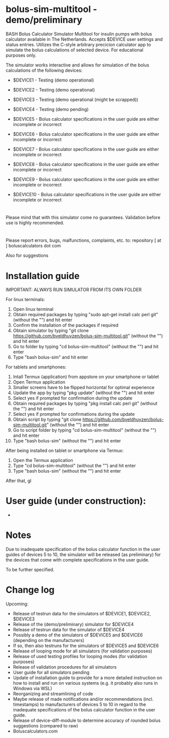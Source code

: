 # bolus-sim-multitool - demo/preliminary

BASH Bolus Calculator Simulator Multitool for insulin pumps with bolus calculator available in The Netherlands. Accepts $DEVICE user settings and status entries. Utilizes the C-style arbitrary precicion calculator app to simulate the bolus calculations of selected device. For educational purposes only.

The simulator works interactive and allows for simulation of the bolus calculations of the following devices:

- $DEVICE1 - Testing (demo operational)
- $DEVICE2 - Testing (demo operational)
- $DEVICE3 - Testing (demo operational (might be scrapped))

- $DEVICE4 - Testing (demo pending)
- $DEVICE5 - Bolus calculator specifications in the user guide are either incomplete or incorrect

- $DEVICE6 - Bolus calculator specifications in the user guide are either incomplete or incorrect
- $DEVICE7 - Bolus calculator specifications in the user guide are either incomplete or incorrect
- $DEVICE8 - Bolus calculator specifications in the user guide are either incomplete or incorrect

- $DEVICE9 - Bolus calculator specifications in the user guide are either incomplete or incorrect

- $DEVICE10 - Bolus calculator specifications in the user guide are either incomplete or incorrect

#
Please mind that with this simulator come no guarantees. Validation before use is highly recommended. 

#
Please report errors, bugs, malfunctions, complaints, etc. to: repository [ at ] boluscalculators dot com

Also for suggestions

#
# Installation guide
IMPORTANT: ALWAYS RUN SIMULATOR FROM ITS OWN FOLDER

For linux terminals:
1. Open linux terminal
2. Obtain required packages by typing "sudo apt-get install calc perl git" (without the "") and hit enter
3. Confirm the installation of the packages if required
4. Obtain simulator by typing "git clone https://github.com/bveldhuyzen/bolus-sim-multitool.git" (without the "") and hit enter
5. Go to folder by typing "cd bolus-sim-multitool" (without the "") and hit enter
6. Type "bash bolus-sim" and hit enter


For tablets and smartphones:
1. Intall Termux (application) from appstore on your smartphone or tablet
3. Open Termux application
4. Smaller screens have to be flipped horizontal for optimal experience
5. Update the app by typing "pkg update" (without the "") and hit enter
6. Select yes if prompted for confirmation during the update
7. Obtain required packages by typing "pkg install calc perl git" (without the "") and hit enter
8. Select yes if prompted for confirmations during the update
9. Obtain script by typing "git clone https://github.com/bveldhuyzen/bolus-sim-multitool.git" (without the "") and hit enter
10. Go to script folder by typing "cd bolus-sim-multitool" (without the "") and hit enter
11. Type "bash bolus-sim" (without the "") and hit enter

After being installed on tablet or smartphone via Termux:
1. Open the Termux application
2. Type "cd bolus-sim-multitool" (without the "") and hit enter
3. Type "bash bolus-sim" (without the "") and hit enter


After that, gl


#
# User guide (under construction):
-

#
# Notes
Due to inadequate specification of the bolus calculator function in the user guides of devices 5 to 10, the simulator will be released (as preliminary) for the devices that come with complete specifications in the user guide.


To be further specified.

#
# Change log

Upcoming:

- Release of testrun data for the simulators of $DEVICE1, $DEVICE2, $DEVICE3 
- Release of the (demo/preliminary) simulator for $DEVICE4
- Release of testrun data for the simulator of $DEVICE4
- Possibly a demo of the simulators of $DEVICE5 and $DEVICE6 (depending on the manufacturers)
- If so, then also testruns for the simulators of $DEVICE5 and $DEVICE6
- Release of looping mode for all simulators (for validation purposes)
- Release of used testing profiles for looping modes (for validation purposes)
- Release of validation procedures for all simulators
- User guide for all simulators pending
- Update of installation guide to provide for a more detailed instruction on how to install and run on various systems (e.g. it probably also runs in Windows via WSL)
- Reorganizing and streamlining of code
- Maybe release of made notifications and/or recommendations (incl. timestamps) to manufacturers of devices 5 to 10 in regard to the inadequate specifications of the bolus calculator function in the user guide.
- Release of device-diff-module to determine accuracy of rounded bolus suggestions (compared to raw)
- Boluscalculators.com
